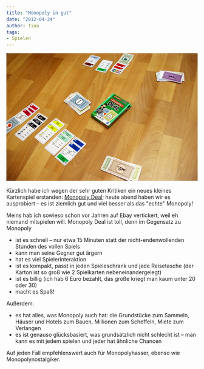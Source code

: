```yaml
---
title: "Monopoly in gut"
date: "2012-04-24" 
author: Tina
tags:
- Spielen
---
```


![Monopoly Deal](images/imgp8856.jpg)

Kürzlich habe ich wegen der sehr guten Kritiken ein neues kleines Kartenspiel erstanden: [Monopoly Deal](http://boardgamegeek.com/boardgame/40398/monopoly-deal-card-game); heute abend haben wir es ausprobiert – es ist ziemlich gut und viel besser als das "echte" Monopoly! 

Meins hab ich sowieso schon vor Jahren auf Ebay vertickert, weil eh niemand mitspielen will. Monopoly Deal ist toll, denn im Gegensatz zu Monopoly

- ist es schnell – nur etwa 15 Minuten statt der nicht-endenwollenden Stunden des vollen Spiels
- kann man seine Gegner gut ärgern
- hat es viel Spielerinteraktion
- ist es kompakt, passt in jeden Spieleschrank und jede Reisetasche (der Karton ist so groß wie 2 Spielkarten nebeneinandergelegt)
- ist es billig (ich hab 6 Euro bezahlt, das große kriegt man kaum unter 20 oder 30)
- macht es Spaß!

Außerdem:

- es hat alles, was Monopoly auch hat: die Grundstücke zum Sammeln, Häuser und Hotels zum Bauen, Millionen zum Scheffeln, Miete zum Verlangen
- es ist genauso glücksbasiert, was grundsätzlich nicht schlecht ist – man kann es mit jedem spielen und jeder hat ähnliche Chancen

Auf jeden Fall empfehlenswert auch für Monopolyhasser, ebenso wie Monopolynostalgiker.
